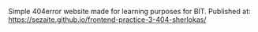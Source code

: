 Simple 404error website made for learning purposes for BIT. Published at: https://sezaite.github.io/frontend-practice-3-404-sherlokas/

